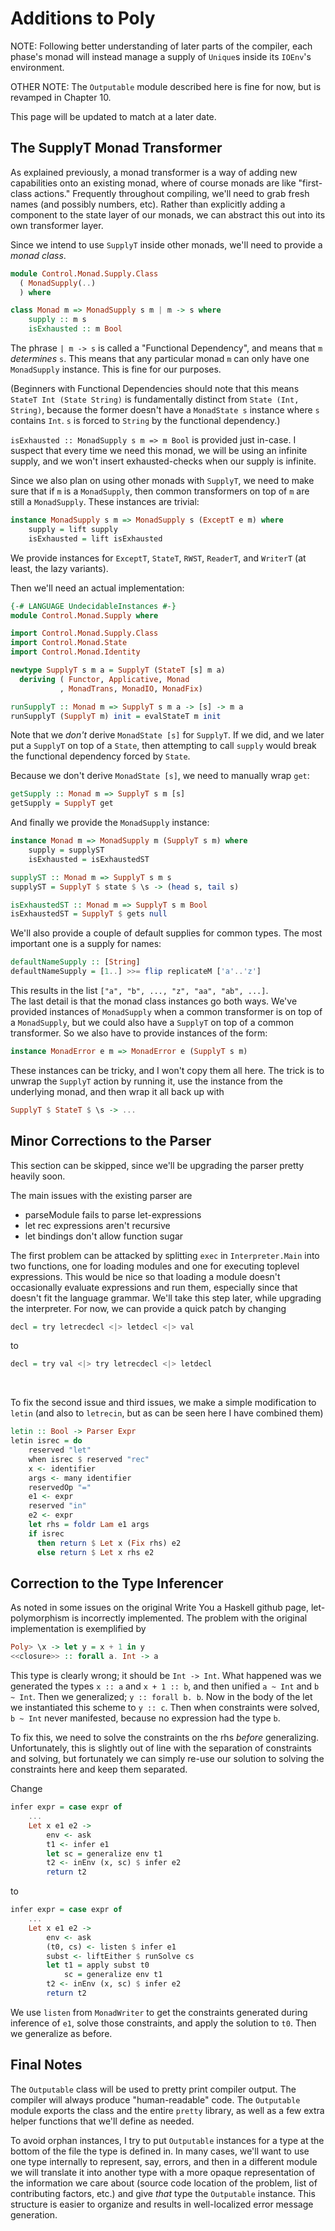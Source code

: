 # Additions to Poly
NOTE: Following better understanding of later parts of the compiler, each phase's monad will instead manage a supply of `Unique`s inside its `IOEnv`'s environment.

OTHER NOTE: The `Outputable` module described here is fine for now, but is revamped in Chapter 10.

This page will be updated to match at a later date.

<h2> The SupplyT Monad Transformer </h2>
As explained previously, a monad transformer is a way of adding new capabilities onto an existing monad, where of course monads are like "first-class actions." Frequently throughout compiling, we'll need to grab fresh names (and possibly numbers, etc). Rather than explicitly adding a component to the state layer of our monads, we can abstract this out into its own transformer layer.

Since we intend to use `SupplyT` inside other monads, we'll need to provide a _monad class_.
```haskell
module Control.Monad.Supply.Class
  ( MonadSupply(..)
  ) where

class Monad m => MonadSupply s m | m -> s where
    supply :: m s
    isExhausted :: m Bool
```
The phrase `| m -> s` is called a "Functional Dependency", and means that `m` _determines_ `s`. This means that any particular monad `m` can only have one `MonadSupply` instance. This is fine for our purposes.

(Beginners with Functional Dependencies should note that this means `StateT Int (State String)` is fundamentally distinct from `State (Int, String)`, because the former doesn't have a `MonadState s` instance where `s` contains `Int`. `s` is forced to `String` by the functional dependency.)

`isExhausted :: MonadSupply s m => m Bool` is provided just in-case. I suspect that every time we need this monad, we will be using an infinite supply, and we won't insert exhausted-checks when our supply is infinite.

Since we also plan on using other monads with `SupplyT`, we need to make sure that if `m` is a `MonadSupply`,  then common transformers on top of `m` are still a `MonadSupply`. These instances are trivial:
```haskell
instance MonadSupply s m => MonadSupply s (ExceptT e m) where
    supply = lift supply
    isExhausted = lift isExhausted
```
We provide instances for `ExceptT`, `StateT`, `RWST`, `ReaderT`, and `WriterT` (at least, the lazy variants).

Then we'll need an actual implementation:
```haskell
{-# LANGUAGE UndecidableInstances #-}
module Control.Monad.Supply where

import Control.Monad.Supply.Class
import Control.Monad.State
import Control.Monad.Identity

newtype SupplyT s m a = SupplyT (StateT [s] m a)
  deriving ( Functor, Applicative, Monad
           , MonadTrans, MonadIO, MonadFix)

runSupplyT :: Monad m => SupplyT s m a -> [s] -> m a
runSupplyT (SupplyT m) init = evalStateT m init
```
Note that we _don't_ derive `MonadState [s]` for `SupplyT`. If we did, and we later put a `SupplyT` on top of a `State`, then attempting to call `supply` would break the functional dependency forced by `State`.

Because we don't derive `MonadState [s]`, we need to manually wrap `get`:
```haskell
getSupply :: Monad m => SupplyT s m [s]
getSupply = SupplyT get
```

And finally we provide the `MonadSupply` instance:
```haskell
instance Monad m => MonadSupply m (SupplyT s m) where
    supply = supplyST
    isExhausted = isExhaustedST

supplyST :: Monad m => SupplyT s m s
supplyST = SupplyT $ state $ \s -> (head s, tail s)

isExhaustedST :: Monad m => SupplyT s m Bool
isExhaustedST = SupplyT $ gets null
```

We'll also provide a couple of default supplies for common types. The most important one is a supply for names:
```haskell
defaultNameSupply :: [String]
defaultNameSupply = [1..] >>= flip replicateM ['a'..'z']
```
This results in the list `["a", "b", ..., "z", "aa", "ab", ...]`.
<br />
The last detail is that the monad class instances go both ways. We've provided instances of `MonadSupply` when a common transformer is on top of a `MonadSupply`, but we could also have a `SupplyT` on top of a common transformer. So we also have to provide instances of the form:
```haskell
instance MonadError e m => MonadError e (SupplyT s m)
```
These instances can be tricky, and I won't copy them all here. The trick is to unwrap the `SupplyT` action by running it, use the instance from the underlying monad, and then wrap it all back up with 
```haskell
SupplyT $ StateT $ \s -> ...
```
<h2> Minor Corrections to the Parser </h2>
This section can be skipped, since we'll be upgrading the parser pretty heavily soon.

The main issues with the existing parser are
  - parseModule fails to parse let-expressions
  - let rec expressions aren't recursive
  - let bindings don't allow function sugar

The first problem can be attacked by splitting `exec` in `Interpreter.Main` into two functions, one for loading modules and one for executing toplevel expressions. This would be nice so that loading a module doesn't occasionally evaluate expressions and run them, especially since that doesn't fit the language grammar. We'll take this step later, while upgrading the interpreter. For now, we can provide a quick patch by changing
```haskell
decl = try letrecdecl <|> letdecl <|> val
```
to
```haskell
decl = try val <|> try letrecdecl <|> letdecl
```
<br />

To fix the second issue and third issues, we make a simple modification to `letin` (and also to `letrecin`, but as can be seen here I have combined them)

```haskell
letin :: Bool -> Parser Expr
letin isrec = do
    reserved "let"
    when isrec $ reserved "rec"
    x <- identifier
    args <- many identifier
    reservedOp "="
    e1 <- expr
    reserved "in"
    e2 <- expr
    let rhs = foldr Lam e1 args
    if isrec
      then return $ Let x (Fix rhs) e2
      else return $ Let x rhs e2
```

<h2> Correction to the Type Inferencer </h2>
As noted in some issues on the original Write You a Haskell github page, let-polymorphism is incorrectly implemented. The problem with the original implementation is exemplified by

```haskell
Poly> \x -> let y = x + 1 in y
<<closure>> :: forall a. Int -> a
```
This type is clearly wrong; it should be `Int -> Int`. What happened was we generated the types `x :: a` and `x + 1 :: b`, and then unified `a ~ Int` and `b ~ Int`. Then we generalized; `y :: forall b. b`. Now in the body of the let we instantiated this scheme to `y :: c`.
Then when constraints were solved, `b ~ Int` never manifested, because no expression had the type `b`.

To fix this, we need to solve the constraints on the rhs _before_ generalizing. Unfortunately, this is slightly out of line with the separation of constraints and solving, but fortunately we can simply re-use our solution to solving the constraints here and keep them separated.

Change
```haskell
infer expr = case expr of
    ...
    Let x e1 e2 ->
        env <- ask
        t1 <- infer e1
        let sc = generalize env t1
        t2 <- inEnv (x, sc) $ infer e2
        return t2
```
to
```haskell
infer expr = case expr of
    ...
    Let x e1 e2 ->
        env <- ask
        (t0, cs) <- listen $ infer e1
        subst <- liftEither $ runSolve cs
        let t1 = apply subst t0
            sc = generalize env t1
        t2 <- inEnv (x, sc) $ infer e2
        return t2
```
We use `listen` from `MonadWriter` to get the constraints generated during inference of `e1`, solve those constraints, and apply the solution to `t0`. Then we generalize as before.

<h2> Final Notes </h2>

The `Outputable` class will be used to pretty print compiler output. The compiler will always produce "human-readable" code. The `Outputable` module exports the class and the entire `pretty` library, as well as a few extra helper functions that we'll define as needed.

To avoid orphan instances, I try to put `Outputable` instances for a type at the bottom of the file the type is defined in. In many cases, we'll want to use one type internally to represent, say, errors, and then in a different module we will translate it into another type with a more opaque representation of the information we care about (source code location of the problem, list of contributing factors, etc.) and give _that_ type the `Outputable` instance. This structure is easier to organize and results in well-localized error message generation.
